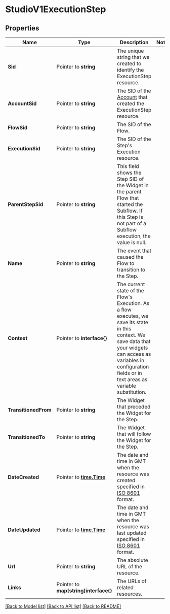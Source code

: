 # StudioV1ExecutionStep

## Properties

Name | Type | Description | Notes
------------ | ------------- | ------------- | -------------
**Sid** | Pointer to **string** | The unique string that we created to identify the ExecutionStep resource. |
**AccountSid** | Pointer to **string** | The SID of the [Account](https://www.twilio.com/docs/iam/api/account) that created the ExecutionStep resource. |
**FlowSid** | Pointer to **string** | The SID of the Flow. |
**ExecutionSid** | Pointer to **string** | The SID of the Step's Execution resource. |
**ParentStepSid** | Pointer to **string** | This field shows the Step SID of the Widget in the parent Flow that started the Subflow. If this Step is not part of a Subflow execution, the value is null. |
**Name** | Pointer to **string** | The event that caused the Flow to transition to the Step. |
**Context** | Pointer to **interface{}** | The current state of the Flow's Execution. As a flow executes, we save its state in this context. We save data that your widgets can access as variables in configuration fields or in text areas as variable substitution. |
**TransitionedFrom** | Pointer to **string** | The Widget that preceded the Widget for the Step. |
**TransitionedTo** | Pointer to **string** | The Widget that will follow the Widget for the Step. |
**DateCreated** | Pointer to [**time.Time**](time.Time.md) | The date and time in GMT when the resource was created specified in [ISO 8601](https://en.wikipedia.org/wiki/ISO_8601) format. |
**DateUpdated** | Pointer to [**time.Time**](time.Time.md) | The date and time in GMT when the resource was last updated specified in [ISO 8601](https://en.wikipedia.org/wiki/ISO_8601) format. |
**Url** | Pointer to **string** | The absolute URL of the resource. |
**Links** | Pointer to **map[string]interface{}** | The URLs of related resources. |

[[Back to Model list]](../README.md#documentation-for-models) [[Back to API list]](../README.md#documentation-for-api-endpoints) [[Back to README]](../README.md)



